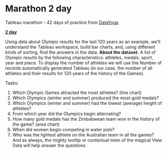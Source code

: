 # Marathon 2 day

Tableau marathon - 42 days of practice from [DataYoga](https://tableau.pro/bookofmarathon42)

[**2 day**](https://tableau.pro/m01)

Using data about Olympic results for the last 120 years as an example, we'll understand the Tableau workspace, build bar charts, and, using different kinds of sorting, find the answers in the data.
**About the dataset.**
A list of Olympic results by the following characteristics: athletes, medals, sport, year and place. To display the number of athletes we will use the Number of records automatically generated Tableau (in our case, the number of all athletes and their results for 120 years of the history of the Games).

Tasks:
1. Which Olympic Games attracted the most athletes? (line chart)
2. Which Olympics (winter and summer) produced the most gold medals?
3. Which Olympics (winter and summer) had the lowest (average) height of athletes?
4. From which year did the Olympics begin alternating?
5. How many gold medals has the Zimbabwean team won in the history of the game? (area chart)
6. When did women begin competing in water polo?
7. Who was the lightest athlete on the Australian team in all the games?
And as always, the mighty tooltip or contextual mien of the magical View Data will help answer the questions

